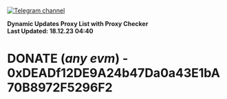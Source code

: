 [![Telegram channel](https://img.shields.io/endpoint?url=https://runkit.io/damiankrawczyk/telegram-badge/branches/master?url=https://t.me/n4z4v0d)](https://t.me/n4z4v0d) 

**Dynamic Updates Proxy List with Proxy Checker**  
**Last Updated: 18.12.23 04:40**

# DONATE (_any evm_) - 0xDEADf12DE9A24b47Da0a43E1bA70B8972F5296F2
